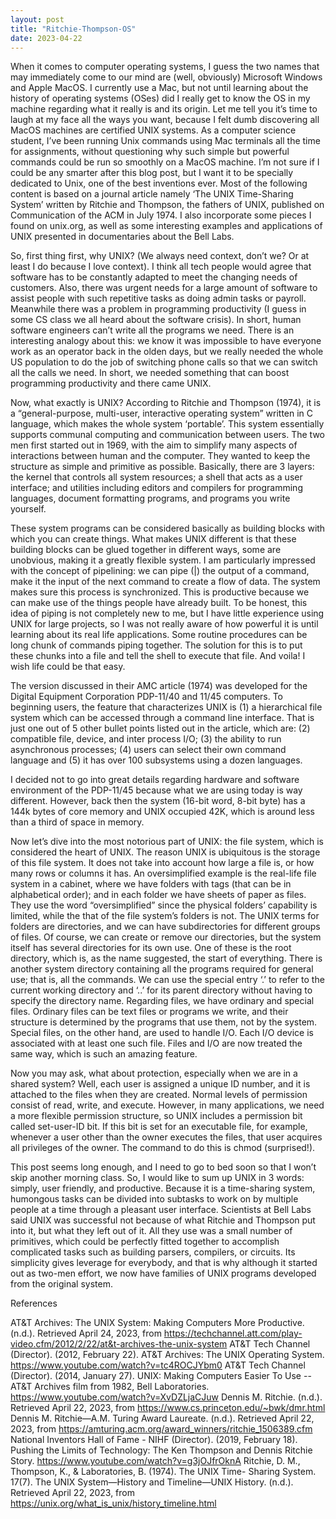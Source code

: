 ```yaml
---
layout: post
title: "Ritchie-Thompson-OS"
date: 2023-04-22
---
```


When it comes to computer operating systems, I guess the two names that may immediately come to our mind are (well, obviously) Microsoft Windows and Apple MacOS. I currently use a Mac, but not until learning about the history of operating systems (OSes) did I really get to know the OS in my machine regarding what it really is and its origin. Let me tell you it’s time to laugh at my face all the ways you want, because I felt dumb discovering all MacOS machines are certified UNIX systems. As a computer science student, I’ve been running Unix commands using Mac terminals all the time for assignments, without questioning why such simple but powerful commands could be run so smoothly on a MacOS machine. I’m not sure if I could be any smarter after this blog post, but I want it to be specially dedicated to Unix, one of the best inventions ever. Most of the following content is based on a journal article namely ‘The UNIX Time-Sharing System’ written by Ritchie and Thompson, the fathers of UNIX, published on Communication of the ACM in July 1974. I also incorporate some pieces I found on unix.org, as well as some interesting examples and applications of UNIX presented in documentaries about the Bell Labs. 

So, first thing first, why UNIX? (We always need context, don’t we? Or at least I do because I love context). I think all tech people would agree that software has to be constantly adapted to meet the changing needs of customers. Also, there was urgent needs for a large amount of software to assist people with such repetitive tasks as doing admin tasks or payroll. Meanwhile there was a problem in programming productivity (I guess in some CS class we all heard about the software crisis). In short, human software engineers can’t write all the programs we need. There is an interesting analogy about this: we know it was impossible to have everyone work as an operator back in the olden days, but we really needed the whole US population to do the job of switching phone calls so that we can switch all the calls we need. In short, we needed something that can boost programming productivity and there came UNIX.

Now, what exactly is UNIX? According to Ritchie and Thompson (1974), it is a “general-purpose, multi-user, interactive operating system” written in C language, which makes the whole system ‘portable’. This system essentially supports communal computing and communication between users. The two men first started out in 1969, with the aim to simplify many aspects of interactions between human and the computer. They wanted to keep the structure as simple and primitive as possible. Basically, there are 3 layers: the kernel that controls all system resources; a shell that acts as a user interface; and utilities including editors and compilers for programming languages, document formatting programs, and programs you write yourself. 

These system programs can be considered basically as building blocks with which you can create things. What makes UNIX different is that these building blocks can be glued together in different ways, some are unobvious, making it a greatly flexible system. I am particularly impressed with the concept of pipelining: we can pipe (|) the output of a command, make it the input of the next command to create a flow of data. The system makes sure this process is synchronized. This is productive because we can make use of the things people have already built. To be honest, this idea of piping is not completely new to me, but I have little experience using UNIX for large projects, so I was not really aware of how powerful it is until learning about its real life applications. Some routine procedures can be long chunk of commands piping together. The solution for this is to put these chunks into a file and tell the shell to execute that file. And voila! I wish life could be that easy. 

The version discussed in their AMC article (1974) was developed for the Digital Equipment Corporation PDP-11/40 and 11/45 computers. To beginning users, the feature that characterizes UNIX is (1) a hierarchical file system which can be accessed through a command line interface. That is just one out of 5 other bullet points listed out in the article, which are: (2) compatible file, device, and inter process I/O; (3) the ability to run asynchronous processes; (4) users can select their own command language and (5) it has over 100 subsystems using a dozen languages.  

I decided not to go into great details regarding hardware and software environment of the PDP-11/45 because what we are using today is way different. However, back then the system (16-bit word, 8-bit byte) has a 144k bytes of core memory and UNIX occupied 42K, which is around less than a third of space in memory. 

Now let’s dive into the most notorious part of UNIX: the file system, which is considered the heart of UNIX. The reason UNIX is ubiquitous is the storage of this file system. It does not take into account how large a file is, or how many rows or columns it has. An oversimplified example is the real-life file system in a cabinet, where we have folders with tags (that can be in alphabetical order); and in each folder we have sheets of paper as files. They use the word “oversimplified” since the physical folders’ capability is limited, while the that of the file system’s folders is not. The UNIX terms for folders are directories, and we can have subdirectories for different groups of files. Of course, we can create or remove our directories, but the system itself has several directories for its own use. One of these is the root directory, which is, as the name suggested, the start of everything. There is another system directory containing all the programs required for general use; that is, all the commands. We can use the special entry ‘.’ to refer to the current working directory and ‘..’ for its parent directory without having to specify the directory name. Regarding files, we have ordinary and special files. Ordinary files can be text files or programs we write, and their structure is determined by the programs that use them, not by the system. Special files, on the other hand, are used to handle I/O. Each I/O device is associated with at least one such file. Files and I/O are now treated the same way, which is such an amazing feature. 

Now you may ask, what about protection, especially when we are in a shared system? Well, each user is assigned a unique ID number, and it is attached to the files when they are created. Normal levels of permission consist of read, write, and execute. However, in many applications, we need a more flexible permission structure, so UNIX includes a permission bit called set-user-ID bit. If this bit is set for an executable file, for example, whenever a user other than the owner executes the files, that user acquires all privileges of the owner. The command to do this is chmod (surprised!). 
	
This post seems long enough, and I need to go to bed soon so that I won’t skip another morning class. So, I would like to sum up UNIX in 3 words: simply, user friendly, and productive. Because it is a time-sharing system, humongous tasks can be divided into subtasks to work on by multiple people at a time through a pleasant user interface. Scientists at Bell Labs said UNIX was successful not because of what Ritchie and Thompson put into it, but what they left out of it. All they use was a small number of primitives, which could be perfectly fitted together to accomplish complicated tasks such as building parsers, compilers, or circuits. Its simplicity gives leverage for everybody, and that is why although it started out as two-men effort, we now have families of UNIX programs developed from the original system. 

References

AT&T Archives: The UNIX System: Making Computers More Productive. (n.d.). Retrieved April 24, 2023, from https://techchannel.att.com/play-video.cfm/2012/2/22/at&t-archives-the-unix-system
AT&T Tech Channel (Director). (2012, February 22). AT&T Archives: The UNIX Operating System. https://www.youtube.com/watch?v=tc4ROCJYbm0
AT&T Tech Channel (Director). (2014, January 27). UNIX: Making Computers Easier To Use -- AT&T Archives film from 1982, Bell Laboratories. https://www.youtube.com/watch?v=XvDZLjaCJuw
Dennis M. Ritchie. (n.d.). Retrieved April 22, 2023, from https://www.cs.princeton.edu/~bwk/dmr.html
Dennis M. Ritchie—A.M. Turing Award Laureate. (n.d.). Retrieved April 22, 2023, from https://amturing.acm.org/award_winners/ritchie_1506389.cfm
National Inventors Hall of Fame - NIHF (Director). (2019, February 18). Pushing the Limits of Technology: The Ken Thompson and Dennis Ritchie Story. https://www.youtube.com/watch?v=g3jOJfrOknA
Ritchie, D. M., Thompson, K., & Laboratories, B. (1974). The UNIX Time- Sharing System. 17(7).
The UNIX System—History and Timeline—UNIX History. (n.d.). Retrieved April 22, 2023, from https://unix.org/what_is_unix/history_timeline.html


